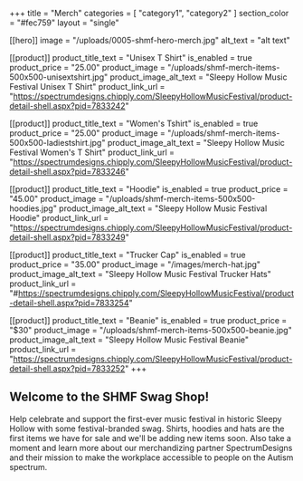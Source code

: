 +++
title = "Merch"
categories = [ "category1", "category2" ]
section_color = "#fec759"
layout = "single"

[[hero]]
image = "/uploads/0005-shmf-hero-merch.jpg"
alt_text = "alt text"

[[product]]
product_title_text = "Unisex T Shirt"
is_enabled = true
product_price = "25.00"
product_image = "/uploads/shmf-merch-items-500x500-unisextshirt.jpg"
product_image_alt_text = "Sleepy Hollow Music Festival Unisex T Shirt"
product_link_url = "https://spectrumdesigns.chipply.com/SleepyHollowMusicFestival/product-detail-shell.aspx?pid=7833242"

[[product]]
product_title_text = "Women's Tshirt"
is_enabled = true
product_price = "25.00"
product_image = "/uploads/shmf-merch-items-500x500-ladiestshirt.jpg"
product_image_alt_text = "Sleepy Hollow Music Festival Women's T Shirt"
product_link_url = "https://spectrumdesigns.chipply.com/SleepyHollowMusicFestival/product-detail-shell.aspx?pid=7833246"

[[product]]
product_title_text = "Hoodie"
is_enabled = true
product_price = "45.00"
product_image = "/uploads/shmf-merch-items-500x500-hoodies.jpg"
product_image_alt_text = "Sleepy Hollow Music Festival Hoodie"
product_link_url = "https://spectrumdesigns.chipply.com/SleepyHollowMusicFestival/product-detail-shell.aspx?pid=7833249"

[[product]]
product_title_text = "Trucker Cap"
is_enabled = true
product_price = "35.00"
product_image = "/images/merch-hat.jpg"
product_image_alt_text = "Sleepy Hollow Music Festival Trucker Hats"
product_link_url = "#https://spectrumdesigns.chipply.com/SleepyHollowMusicFestival/product-detail-shell.aspx?pid=7833254"

[[product]]
product_title_text = "Beanie"
is_enabled = true
product_price = "$30"
product_image = "/uploads/shmf-merch-items-500x500-beanie.jpg"
product_image_alt_text = "Sleepy Hollow Music Festival Beanie"
product_link_url = "https://spectrumdesigns.chipply.com/SleepyHollowMusicFestival/product-detail-shell.aspx?pid=7833252"
+++
## Welcome to the SHMF Swag Shop!

Help celebrate and support the first-ever music festival in historic Sleepy Hollow with some festival-branded swag. Shirts, hoodies and hats are the first items we have for sale and we'll be adding new items soon. Also take a moment and learn more about our merchandizing partner SpectrumDesigns and their mission to make the workplace accessible to people on the Autism spectrum.